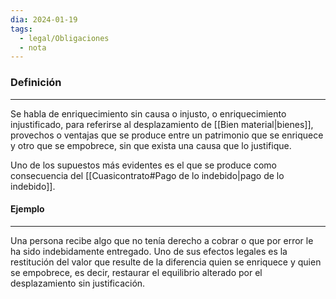 ```yaml
---
dia: 2024-01-19
tags:
  - legal/Obligaciones
  - nota
---
```

### Definición
---
Se habla de enriquecimiento sin causa o injusto, o enriquecimiento injustificado, para referirse al desplazamiento de [[Bien material|bienes]], provechos o ventajas que se produce entre un patrimonio que se enriquece y otro que se empobrece, sin que exista una causa que lo justifique. 

Uno de los supuestos más evidentes es el que se produce como consecuencia del [[Cuasicontrato#Pago de lo indebido|pago de lo indebido]]. 

#### Ejemplo
---
Una persona recibe algo que no tenía derecho a cobrar o que por error le ha sido indebidamente entregado. Uno de sus efectos legales es la restitución del valor que resulte de la diferencia quien se enriquece y quien se empobrece, es decir, restaurar el equilibrio alterado por el desplazamiento sin justificación.